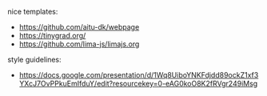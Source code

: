 nice templates:

- https://github.com/aitu-dk/webpage
- https://tinygrad.org/
- https://github.com/lima-js/limajs.org

<!--

- https://github.com/utmgdsc/website
- https://www.jungantagen.xyz/
- https://lambdaclass.com/
- https://www.etat.xyz/

- https://github.com/GDGCoimbra/gdgcoimbra.github.io
- https://github.com/shameelsadaka/gdgcochin18
- https://github.com/gdg-x/hoverboard
- https://github.com/gdg-x/delorean
- https://github.com/gdg-x/aura

-->

style guidelines:

- https://docs.google.com/presentation/d/1Wq8UiboYNKFdjdd89ockZ1xf3YXcJ7OvPPkuEmIfduY/edit?resourcekey=0-eAG0koO8K2fRVgr249iMsg
